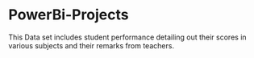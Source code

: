 # PowerBi-Projects
This Data set includes student performance detailing out their scores in various subjects and their remarks from teachers.
